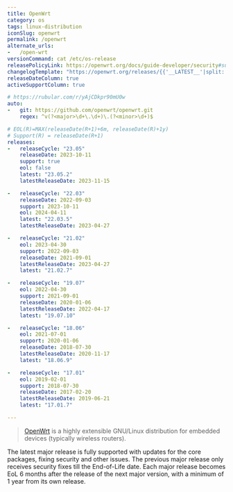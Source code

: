 ```yaml
---
title: OpenWrt
category: os
tags: linux-distribution
iconSlug: openwrt
permalink: /openwrt
alternate_urls:
-   /open-wrt
versionCommand: cat /etc/os-release
releasePolicyLink: https://openwrt.org/docs/guide-developer/security#support_status
changelogTemplate: "https://openwrt.org/releases/{{'__LATEST__'|split:'.'|pop|join:'.'}}/start"
releaseDateColumn: true
activeSupportColumn: true

# https://rubular.com/r/yAjCDkpr90mU0w
auto:
-   git: https://github.com/openwrt/openwrt.git
    regex: ^v(?<major>\d+\.\d+)\.(?<minor>\d+)$

# EOL(R)=MAX(releaseDate(R+1)+6m, releaseDate(R)+1y)
# Support(R) = releaseDate(R+1)
releases:
-   releaseCycle: "23.05"
    releaseDate: 2023-10-11
    support: true
    eol: false
    latest: "23.05.2"
    latestReleaseDate: 2023-11-15

-   releaseCycle: "22.03"
    releaseDate: 2022-09-03
    support: 2023-10-11
    eol: 2024-04-11
    latest: "22.03.5"
    latestReleaseDate: 2023-04-27

-   releaseCycle: "21.02"
    eol: 2023-04-30
    support: 2022-09-03
    releaseDate: 2021-09-01
    latestReleaseDate: 2023-04-27
    latest: "21.02.7"

-   releaseCycle: "19.07"
    eol: 2022-04-30
    support: 2021-09-01
    releaseDate: 2020-01-06
    latestReleaseDate: 2022-04-17
    latest: "19.07.10"

-   releaseCycle: "18.06"
    eol: 2021-07-01
    support: 2020-01-06
    releaseDate: 2018-07-30
    latestReleaseDate: 2020-11-17
    latest: "18.06.9"

-   releaseCycle: "17.01"
    eol: 2019-02-01
    support: 2018-07-30
    releaseDate: 2017-02-20
    latestReleaseDate: 2019-06-21
    latest: "17.01.7"

---
```


> [OpenWrt](https://openwrt.org/) is a highly extensible GNU/Linux distribution for embedded devices
> (typically wireless routers).

The latest major release is fully supported with updates for the core packages, fixing security and other issues.
The previous major release only receives security fixes till the End-of-Life date.
Each major release becomes EoL 6 months after the release
of the next major version, with a minimum of 1 year from its own release.
